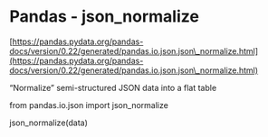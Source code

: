 # Pandas - json\_normalize

[https://pandas.pydata.org/pandas-docs/version/0.22/generated/pandas.io.json.json\_normalize.html](https://pandas.pydata.org/pandas-docs/version/0.22/generated/pandas.io.json.json\_normalize.html)

“Normalize” semi-structured JSON data into a flat table

from pandas.io.json import json\_normalize

json\_normalize(data)

